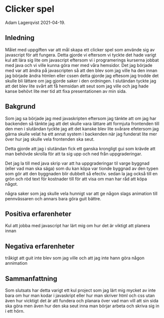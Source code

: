 # Clicker spel

Adam Lagerqvist 2021-04-19.

## Inledning

Målet med uppgiften var att mål skapa ett clicker spel som använde sig av javascript för att fungera. Detta gjorde vi eftersom vi tyckte det hade varigt kul att lära sig lite om javascript eftersom vi i programerings kurserna jobbat med java och vi ville kunna göra mer med våra hemsidor. Det jag började med var att ändra på javascripten så att den blev som jag ville ha den innan jag började ändra htmlen eller cssen detta gjorde jag eftesom jag trodde det skulle bli lättare om jag gjorde saker i den ordningen. I slutändan tyckte jag att det blev lite svårt att få hemsidan att seut som jag ville och jag hade kanse behövt lite mer tid att fixa presentationen av min sida.

## Bakgrund

Som jag sa började jag med javaskripten eftersom jag tänkte att om jag har backenden så tänkte jag att det skulle vara lättare att formjuta frontenden till den men i slutändan tyckte jag att det kanske blev lite svårare efetersom jag gärna skulle velat ha ett annat system i backenden när jag funderat lite mer över hur jag skulle vela frontenden ska seut.

Detta gjorde att jag i slutändan fick ett ganska krongligt gui som krävde att man behövde skrolla för att ta sig upp och ned från uppgraderingar.

Det jag la till med java skrip var att ha uppgraderingar til varge byggnad (eller vad man ska säga) som du kan köpa var tionde byggnad av den typen som gör att den byggnaden blir dubbelt så efectiv. sedan la jag också till en grön och röd text för kostnader till för att visa om man har råd att köpa något.

några saker som jag skulle vela hunnigt var att ge någon slags animation till pennvässaren och annars bara göra guit bättre.

## Positiva erfarenheter

Kul att jobba med javascript
har lärt mig om hur det är viktigt att planera innan

## Negativa erfarenheter

tråkigt att guit inte blev som jag ville och att jag inte hann göra någon annimation

## Sammanfattning

Som slutsats har detta varigt ett kul project som jag lärt mig mycket av inte bara om hur man kodar i javaskript eller hur man skriver html och css utan även hur vicktigt det är att fundera och planara över vad man vill att sin sida ska göra men även hur den ska seut inna man börjar arbeta och skriva sig in i ett hörn. 